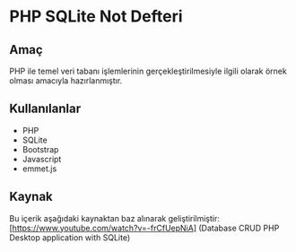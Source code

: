 # PHP SQLite Not Defteri

## Amaç
PHP ile temel veri tabanı işlemlerinin gerçekleştirilmesiyle ilgili olarak örnek olması amacıyla hazırlanmıştır.

## Kullanılanlar
- PHP
- SQLite
- Bootstrap
- Javascript
- emmet.js

## Kaynak
Bu içerik aşağıdaki kaynaktan baz alınarak geliştirilmiştir: [https://www.youtube.com/watch?v=-frCfUepNiA] (Database CRUD PHP Desktop application with SQLite)
